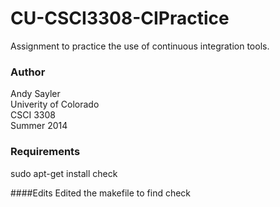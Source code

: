 CU-CSCI3308-CIPractice
======================

Assignment to practice the use of continuous integration tools.

### Author
Andy Sayler  
Univerity of Colorado  
CSCI 3308  
Summer 2014

### Requirements
sudo apt-get install check

####Edits
Edited the makefile to find check
